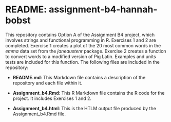 # README: assignment-b4-hannah-bobst

This repository contains Option A of the Assignment B4 project, which involves strings and functional programming in R. Exercises 1 and 2 are completed. Exercise 1 creates a plot of the 20 most common words in the *emma* data set from the *janeaustenr* package. Exercise 2 creates a function to convert words to a modified version of Pig Latin. Examples and units tests are included for this function. The following files are included in the repository:

* **README.md**: This Markdown file contains a description of the repository and each file within it. 

* **Assignment_b4.Rmd**: This R Markdown file contains the R code for the project. It includes Exercises 1 and 2. 

* **Assignment_b4.html**: This is the HTLM output file produced by the Assignment_b4.Rmd file.
